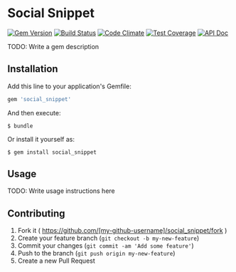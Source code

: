 # Social Snippet

[![Gem Version](https://img.shields.io/gem/v/social_snippet.svg?style=flat)](https://rubygems.org/gems/social_snippet)
[![Build Status](https://img.shields.io/travis/social-snippet/social-snippet.svg?style=flat)](https://travis-ci.org/social-snippet/social-snippet)
[![Code Climate](https://img.shields.io/codeclimate/github/social-snippet/social-snippet.svg?style=flat)](https://codeclimate.com/github/social-snippet/social-snippet)
[![Test Coverage](https://img.shields.io/codeclimate/coverage/github/social-snippet/social-snippet.svg?style=flat)](https://codeclimate.com/github/social-snippet/social-snippet)
[![API Doc](http://img.shields.io/badge/RubyDocs-API-green.svg?style=flat)](http://www.rubydoc.info/github/social-snippet/social-snippet)

TODO: Write a gem description

## Installation

Add this line to your application's Gemfile:

```ruby
gem 'social_snippet'
```

And then execute:

    $ bundle

Or install it yourself as:

    $ gem install social_snippet

## Usage

TODO: Write usage instructions here

## Contributing

1. Fork it ( https://github.com/[my-github-username]/social_snippet/fork )
2. Create your feature branch (`git checkout -b my-new-feature`)
3. Commit your changes (`git commit -am 'Add some feature'`)
4. Push to the branch (`git push origin my-new-feature`)
5. Create a new Pull Request
